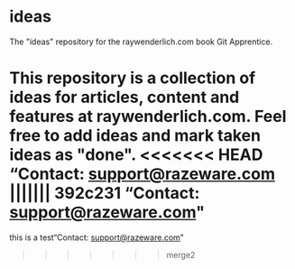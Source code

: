 # ideas
The "ideas" repository for the raywenderlich.com book Git Apprentice.

This repository is a collection of ideas for articles, content 
and features at raywenderlich.com.
Feel free to add ideas and mark taken ideas as "done".
<<<<<<< HEAD
“Contact: support@razeware.com
||||||| 392c231
“Contact: support@razeware.com"
=======
this is a test“Contact: support@razeware.com"

>>>>>>> merge2
